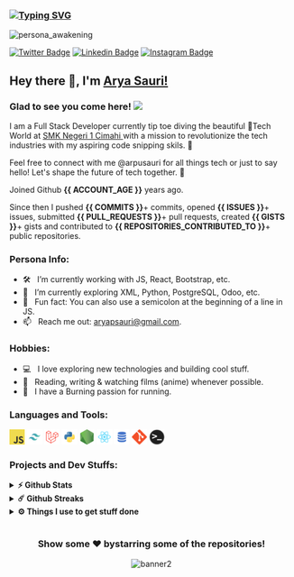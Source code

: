 ### [![Typing SVG](https://readme-typing-svg.demolab.com/?lines=Per.....+So.....+Na.....!!!+++++)](https://git.io/typing-svg)
![persona_awakening](https://github.com/arpusauri/arpusauri/assets/110978840/17f0e965-2b75-438a-86aa-82c51602332f)


[![Twitter Badge](https://img.shields.io/badge/-Twitter-00acee?style=flat-square&logo=Twitter&logoColor=white)](https://twitter.com/arpusaurii)
[![Linkedin Badge](https://img.shields.io/badge/-LinkedIn-0e76a8?style=flat-square&logo=Linkedin&logoColor=white)](https://www.linkedin.com/in/arya-sauri-270b22266/)
[![Instagram Badge](https://img.shields.io/badge/-Instagram-e4405f?style=flat-square&logo=Instagram&logoColor=white)](https://instagram.com/arpusauri/)

## Hey there 👋, I'm [Arya Sauri!](https://github.com/arpusauri/)

### Glad to see you come here! ![](https://komarev.com/ghpvc/?username=arpusauri)

I am a Full Stack Developer currently tip toe diving the beautiful 🌈Tech World at <a href="https://id.wikipedia.org/wiki/SMK_Negeri_1_Cimahi">SMK Negeri 1 Cimahi </a>with a mission to revolutionize the tech industries with my aspiring code snipping skils. 🚀

Feel free to connect with me @arpusauri for all things tech or just to say hello! Let's shape the future of tech together. 🌟

Joined Github **{{ ACCOUNT_AGE }}** years ago.

Since then I pushed **{{ COMMITS }}**+ commits, opened **{{ ISSUES }}**+ issues, submitted **{{ PULL_REQUESTS }}**+ pull requests, created **{{ GISTS }}**+ gists and contributed to **{{ REPOSITORIES_CONTRIBUTED_TO }}**+ public repositories.

### Persona Info:

- 🛠 &nbsp; I’m currently working with JS, React, Bootstrap, etc.
- 🚀 &nbsp; I’m currently exploring XML, Python, PostgreSQL, Odoo, etc.
- 👾 &nbsp; Fun fact: You can also use a semicolon at the beginning of a line in JS.
- 📫 &nbsp; Reach me out: aryapsauri@gmail.com.

### Hobbies:

- 💻 &nbsp; I love exploring new technologies and building cool stuff.
- 📰 &nbsp; Reading, writing & watching films (anime) whenever possible.
- 🏃 &nbsp; I have a Burning passion for running.

### Languages and Tools:

<code><img height="27" src="https://raw.githubusercontent.com/github/explore/80688e429a7d4ef2fca1e82350fe8e3517d3494d/topics/javascript/javascript.png" alt="javascript"></code>
<code><img height="27" src="https://raw.githubusercontent.com/github/explore/80688e429a7d4ef2fca1e82350fe8e3517d3494d/topics/tailwind/tailwind.png" alt="javascript"></code>
<code><img height="27" src="https://raw.githubusercontent.com/github/explore/80688e429a7d4ef2fca1e82350fe8e3517d3494d/topics/laravel/laravel.png" alt="laravel"></code>
<code><img height="27" src="https://raw.githubusercontent.com/github/explore/80688e429a7d4ef2fca1e82350fe8e3517d3494d/topics/python/python.png" alt="python"></code>
<code><img height="27" src="https://raw.githubusercontent.com/github/explore/80688e429a7d4ef2fca1e82350fe8e3517d3494d/topics/nodejs/nodejs.png" alt="nodejs"></code>
<code><img height="27" src="https://raw.githubusercontent.com/github/explore/80688e429a7d4ef2fca1e82350fe8e3517d3494d/topics/react/react.png" alt="react"></code>
<code><img height="27" src="https://raw.githubusercontent.com/github/explore/80688e429a7d4ef2fca1e82350fe8e3517d3494d/topics/sql/sql.png" alt="sql"></code>
<code><img height="27" src="https://raw.githubusercontent.com/devicons/devicon/master/icons/git/git-original.svg" alt="git"></code>
<code><img height="27" src="https://raw.githubusercontent.com/github/explore/80688e429a7d4ef2fca1e82350fe8e3517d3494d/topics/terminal/terminal.png" alt="terminal"></code>

### Projects and Dev Stuffs:

<details>
  <summary><b>⚡ Github Stats</b></summary>

  <br />
  <img height="180em" src="https://github-readme-stats.vercel.app/api?username=arpusauri&show_icons=true&hide_border=true&&count_private=true&include_all_commits=true" />
  <img height="180em" src="https://github-readme-stats.vercel.app/api/top-langs/?username=arpusauri&exclude_repo=KNN-Image-Classification&show_icons=true&hide_border=true&layout=compact&langs_count=8"/>
</details>

<details>
  <summary><b>☄️ Github Streaks</b></summary>

  <br />
  <img height="180em" src="https://github-readme-streak-stats.herokuapp.com/?user=arpusauri&hide_border=true" />
</details>

<details>
  <br />
  <summary><b>⚙️ Things I use to get stuff done</b></summary>
  	<ul>
  	    <li><b>OS:</b> Windows 11 Home</li>
	    <li><b>Laptop: </b> Lenovo IdeaPad Gaming 3 15ACH6</li>
  	    <li><b>Browser: </b> Chrome - works fine</li>
	    <li><b>Terminal: </b> Powershell - it's the only way to go</li>
	    <li><b>Code Editor:</b> VSCode - The best editor out there</li>
 	    <li><b>Other Tools:</b> Notepad, Notion, Spotify</li>
	    <li><b>To Stay Updated:</b> Twitter, Reddit, YouTube, & Discord</li>
	</ul>
</details>

#

<div align="center">

### Show some ❤️ bystarring some of the repositories!
![banner2](https://github.com/arpusauri/arpusauri/assets/110978840/aafa4162-132a-4ffb-80e9-e87f30bd46b6)


</div>
